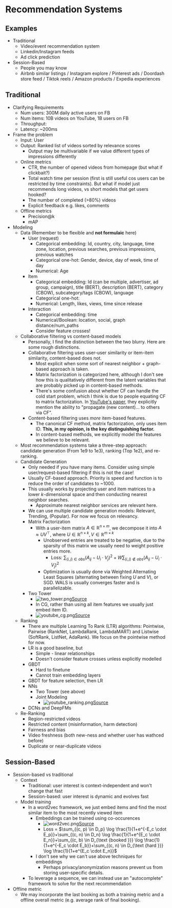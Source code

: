 # Recommendation Systems

## Examples
- Traditional
  - Video/event recommendation system
  - Linkedin/Instagram feeds
  - Ad click prediction
- Session-Based
  - People you may know
  - Airbnb similar listings / Instagram explore / Pinterest ads / Doordash store feed / Tiktok reels / Amazon products / Expedia experiences 

## Traditional 
- Clarifying Requirements
  - Num users: 300M daily active users on FB
  - Num items: 10B videos on YouTube, 1B users on FB
  - Throughput: 
  - Latency: ~200ms
- Frame the problem
  - Input: User
  - Output: Ranked list of videos sorted by relevance scores
    - Output may be multivariable if we value different types of impressions differently
  - Online metrics
    - CTR, the number of opened videos from homepage (but what if clickbait?)
    - Total watch time per session (first is still useful cos users can be restricted by time constraints). But what if model just recommends long videos, vs short models that get users hooked?
    - The number of completed (>80%) videos
    - Explicit feedback e.g. likes, comments
  - Offline metrics
    - Precision@k
    - mAP
- Modeling
  - Data (Remember to be flexible and **not formulaic** here)
    - User (request)
      - Categorical embedding: Id, country, city, language, time zone, location, previous searches, previous impressions, previous watches
      - Categorical one-hot: Gender, device, day of week, time of day
      - Numerical: Age
    - Item 
      - Categorical embedding: Id (can be multiple, advertiser, ad group, campaign), title (BERT), description (BERT), category (CBOW), subcategory/tags (CBOW), language
      - Categorical one-hot:
      - Numerical: Length, likes, views, time since release
    - Interaction
      - Categorical embedding: time
      - Numerical/Boolean: location, social, graph distance/num_paths
      - Consider feature crosses!
  - Collaborative filtering vs content-based models
    - Personally, I find the distinction between the two blurry. Here are some rough distinctions. 
    - Collaborative filtering uses user-user similarity or item-item similarity, content-based does not. 
      - Most explicit when some sort of nearest neighbor + graph-based approach is taken. 
      - Matrix factorization is categorized here, although I don't see how this is qualitatively different from the latent variables that are probably picked up in content-based methods.
      - There's some confusion about whether CF can handle the cold start problem, which I think is due to people equating CF to matrix factorization. In [YouTube's paper](https://static.googleusercontent.com/media/research.google.com/en//pubs/archive/45530.pdf), they explicitly mention the ability to "propagate (new content)... to others via CF".
    - Content-based filtering uses _more_ item-based features.
      - The canonical CF method, matrix factorization, only uses item ID. **This, in my opinion, is the key distinguishing factor.**
      - In content-based methods, we explicitly model the features we believe to be relevant.
  - Most recommendation systems take a three-step approach: candidate generation (From 1e9 to 1e3), ranking (Top 1e2), and re-ranking. 
  - Candidate Generation
    - Only needed if you have many items. Consider using simple user/request-based filtering if this is not the case!
    - Usually CF-based approach. Priority is speed and function is to reduce the order of candidates to ~1000. 
    - This usually works by projecting user and item matrices to a lower $k$-dimensional space and then conducting nearest neighbor searches.
      - Approximate nearest neighbor services are relevant here.
    - We can use multiple candidate generation models: Relevant, Trending, (Popular). For now we focus on relevancy. 
    - Matrix Factorization
      - With a user-item matrix $A \in \mathbb{R}^{n \times m}$, we decompose it into $A \approx UV^{\top},$ where $U \in \mathbb{R}^{n \times k}, V \in \mathbb{R}^{m \times k}$
        - Unobserved entries are treated to be negative, due to the sparsity of this matrix we usually need to weight positive entries more. 
          - Loss: $\sum_{(i, j) \in o b s}\left(A_{i j}-U_i \cdot V_j\right)^2+W \sum_{(i, j) \notin o b s}\left(A_{i j}-U_i \cdot V_j\right)^2$
        - Optimization is usually done via Weighted Alternating Least Squares (alternating between fixing $U$ and $V$), or SGD. WALS is usually converges faster and is parallelizable.
    - Two Tower
      - ![two_tower.png](two_tower.png)[Source](https://bytebytego.com/courses/machine-learning-system-design-interview/video-recommendation-system)
      - In CG, rather than using all item features we usually just embed item ID. 
      - ![youtube_cg.png](youtube_cg.png)[Source](https://static.googleusercontent.com/media/research.google.com/en//pubs/archive/45530.pdf)
  - Ranking
    - There are multiple Learning To Rank (LTR) algorithms: Pointwise, Pairwise (RankNet, LambdaRank, LambdaMART) and Listwise (SoftRank, ListNet, AdaRank). We focus on the pointwise method for now. 
    - LR is a good baseline, but
      - Simple - linear relationships
      - Doesn't consider feature crosses unless explicitly modelled
    - GBDT
      - Hard to finetune
      - Cannot train embedding layers
    - GBDT for feature selection, then LR
    - NNs
      - Two Tower (see above)
      - Joint Modeling
        - ![youtube_ranking.png](youtube_ranking.png)[Source](https://static.googleusercontent.com/media/research.google.com/en//pubs/archive/45530.pdf)
    - DCNs and DeepFMs
  - Re-Ranking
    - Region-restricted videos
    - Restricted content (misinformation, harm detection)
    - Fairness and bias
    - Video freshness (both new-ness and whether user has wathced before)
    - Duplicate or near-duplicate videos

## Session-Based
- Session-based vs traditional
  - Context
    - Traditional: user interest is context-independent and won't change that fast
    - Session-based: user interest is dynamic and evolves fast
  - Model training
    - In a word2vec framework, we just embed items and find the most similar item to the most recently viewed item
      - Embeddings can be trained using co-occurences
        - ![word2vec.png](word2vec.png)[Source](https://bytebytego.com/courses/machine-learning-system-design-interview/similar-listings-on-vacation-rental-platforms)
        - Loss = $\sum_{(c, p) \in D_p} \log \frac{1}{1+e^{-E_c \cdot E_p}}+\sum_{(c, n) \in D_n} \log \frac{1}{1+e^{E_c \cdot E_n}}+\sum_{(c, b) \in D_{\text {booked }}} \log \frac{1}{1+e^{-E_c \cdot E_b}}+\sum_{(c, n) \in D_{\text {hard }}} \log \frac{1}{1+e^{E_c \cdot E_n}}$
      - I don't see why we can't use above techniques for embeddings
        - Perhaps privacy/anonymization reasons prevent us from storing user-specific details.
    - To leverage a sequence, we can instead use an "autocomplete" framework to solve for the next recommendation
- Offline metric
  - We may incorporate the last booking as both a training metric and a offline overall metric (e.g. average rank of final booking). 